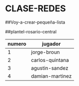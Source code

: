 # CLASE-REDES

##Voy-a-crear-pequeña-lista

##plantel-rosario-central

| numero | jugador |
|--------|---------|
| 1 | jorge-broun|
| 2 | carlos-quintana|
| 3 | agustin-sandez |
| 4 | damian-martinez |
